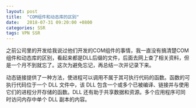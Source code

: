 ```yaml
---
layout: post
title:  "COM组件和动态库的区别"
date:   2018-07-31 09:20:00 +0800
categories: SSR
tags: VPN SSR
---
```

之前公司里的开发给我说过他们开发的COM组件的事情，我一直没有搞清楚COM组件和动态库的区别，看起来都是DLL后缀的文件，后面去网上查了相关资料，但是一个月不到就忘了。这次为避免忘记，再总结一次并记录下来。

动态链接提供了一种方法，使进程可以调用不属于其可执行代码的函数。函数的可执行代码位于一个 DLL 文件中，该 DLL 包含一个或多个已被编译、链接并与使用它们的进程分开存储的函数。DLL 还有助于共享数据和资源。多个应用程序可同时访问内存中单个 DLL 副本的内容。